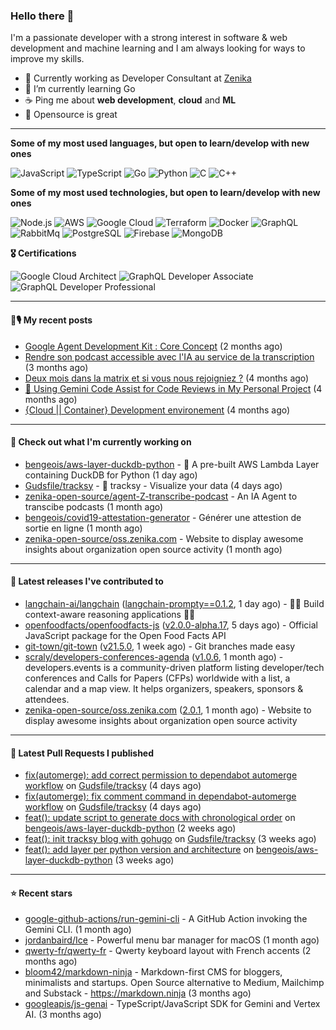 ### Hello there 👋

I'm a passionate developer with a strong interest in software & web development and machine learning and I am always looking for ways to improve my skills.

- 💼 Currently working as Developer Consultant at [Zenika](https://github.com/Zenika)
- 🌱 I’m currently learning Go
- ☕️ Ping me about **web development**, **cloud** and **ML**
- 💙 Opensource is great

<hr/>

**Some of my most used languages, but open to learn/develop with new ones**

![JavaScript](https://img.shields.io/badge/-JavaScript-000?&logo=JavaScript)
![TypeScript](https://img.shields.io/badge/-TypeScript-000?&logo=TypeScript)
![Go](https://img.shields.io/badge/-Go-000?&logo=Go)
![Python](https://img.shields.io/badge/-Python-000?&logo=Python)
![C](https://img.shields.io/badge/-C-000?&logo=C)
![C++](https://img.shields.io/badge/-C++-000?&logo=c%2b%2b&logoColor=00599C)

**Some of my most used technologies, but open to learn/develop with new ones**

![Node.js](https://img.shields.io/badge/-Node.js-000?&logo=node.js)
![AWS](https://img.shields.io/badge/-AWS-000?&logo=AmazonAWS)
![Google Cloud](https://img.shields.io/badge/-Google_Cloud-000?&logo=google-cloud)
![Terraform](https://img.shields.io/badge/-Terraform-000?&logo=Terraform)
![Docker](https://img.shields.io/badge/-Docker-000?&logo=Docker)
![GraphQL](https://img.shields.io/badge/-GrapqhQL-000?&logo=graphql)
![RabbitMq](https://img.shields.io/badge/-RabbitMq-000?&logo=RabbitMq)
![PostgreSQL](https://img.shields.io/badge/-PostgreSQL-000?&logo=PostgreSQL)
![Firebase](https://img.shields.io/badge/-Firebase-000?&logo=Firebase)
![MongoDB](https://img.shields.io/badge/-MongoDB-000?&logo=MongoDB)

**🎖️ Certifications**

![Google Cloud Architect](https://img.shields.io/badge/-Google_Cloud_Architect-000?&logo=google-cloud)
![GraphQL Developer Associate](https://img.shields.io/badge/-GrapqhQL_Developer_Associate-000?&logo=graphql)
![GraphQL Developer Professional](https://img.shields.io/badge/-GrapqhQL_Developer_Professional-000?&logo=graphql)

<hr/>

#### 📕🎙️ My recent posts

- [Google Agent Development Kit : Core Concept](https://bbourgeois.dev/blog/2025/03-adk-core-concept/) (2 months ago)
- [Rendre son podcast accessible avec l&#39;IA au service de la transcription](https://bbourgeois.dev/blog/2025/02-rendre-podcast-accessible/) (3 months ago)
- [Deux mois dans la matrix et si vous nous rejoigniez ?](https://bbourgeois.dev/talks/2025/matrix/) (4 months ago)
- [🤖 Using Gemini Code Assist for Code Reviews in My Personal Project](https://bbourgeois.dev/blog/2025/01-gemini-code-assist-github-code-review/) (4 months ago)
- [{Cloud || Container} Development environement](https://youtu.be/Tl9JplAAVB8) (4 months ago)

<hr/>

#### 👷 Check out what I'm currently working on

- [bengeois/aws-layer-duckdb-python](https://github.com/bengeois/aws-layer-duckdb-python) - 🦆 A pre-built AWS Lambda Layer containing DuckDB for Python (1 day ago)
- [Gudsfile/tracksy](https://github.com/Gudsfile/tracksy) - 👀 tracksy - Visualize your data (4 days ago)
- [zenika-open-source/agent-Z-transcribe-podcast](https://github.com/zenika-open-source/agent-Z-transcribe-podcast) - An IA Agent to transcibe podcasts (1 month ago)
- [bengeois/covid19-attestation-generator](https://github.com/bengeois/covid19-attestation-generator) - Générer une attestion de sortie en ligne (1 month ago)
- [zenika-open-source/oss.zenika.com](https://github.com/zenika-open-source/oss.zenika.com) - Website to display awesome insights about organization open source activity (1 month ago)

<hr/>

#### 🔭 Latest releases I've contributed to

- [langchain-ai/langchain](https://github.com/langchain-ai/langchain) ([langchain-prompty==0.1.2](https://github.com/langchain-ai/langchain/releases/tag/langchain-prompty%3D%3D0.1.2), 1 day ago) - 🦜🔗 Build context-aware reasoning applications 🦜🔗
- [openfoodfacts/openfoodfacts-js](https://github.com/openfoodfacts/openfoodfacts-js) ([v2.0.0-alpha.17](https://github.com/openfoodfacts/openfoodfacts-js/releases/tag/v2.0.0-alpha.17), 5 days ago) - Official JavaScript package for the Open Food Facts API
- [git-town/git-town](https://github.com/git-town/git-town) ([v21.5.0](https://github.com/git-town/git-town/releases/tag/v21.5.0), 1 week ago) - Git branches made easy
- [scraly/developers-conferences-agenda](https://github.com/scraly/developers-conferences-agenda) ([v1.0.6](https://github.com/scraly/developers-conferences-agenda/releases/tag/v1.0.6), 1 month ago) - developers.events is a community-driven platform listing developer/tech conferences and Calls for Papers (CFPs) worldwide with a list, a calendar and a map view. It helps organizers, speakers, sponsors &amp; attendees.
- [zenika-open-source/oss.zenika.com](https://github.com/zenika-open-source/oss.zenika.com) ([2.0.1](https://github.com/zenika-open-source/oss.zenika.com/releases/tag/2.0.1), 1 month ago) - Website to display awesome insights about organization open source activity

<hr/>

#### 🔨 Latest Pull Requests I published

- [fix(automerge): add correct permission to dependabot automerge workflow](https://github.com/Gudsfile/tracksy/pull/116) on [Gudsfile/tracksy](https://github.com/Gudsfile/tracksy) (4 days ago)
- [fix(automerge): fix comment command in dependabot-automerge workflow](https://github.com/Gudsfile/tracksy/pull/115) on [Gudsfile/tracksy](https://github.com/Gudsfile/tracksy) (4 days ago)
- [feat(): update script to generate docs with chronological order](https://github.com/bengeois/aws-layer-duckdb-python/pull/10) on [bengeois/aws-layer-duckdb-python](https://github.com/bengeois/aws-layer-duckdb-python) (2 weeks ago)
- [feat(): init tracksy blog with gohugo](https://github.com/Gudsfile/tracksy/pull/100) on [Gudsfile/tracksy](https://github.com/Gudsfile/tracksy) (3 weeks ago)
- [feat(): add layer per python version and architecture](https://github.com/bengeois/aws-layer-duckdb-python/pull/9) on [bengeois/aws-layer-duckdb-python](https://github.com/bengeois/aws-layer-duckdb-python) (3 weeks ago)

<hr/>

#### ⭐ Recent stars

- [google-github-actions/run-gemini-cli](https://github.com/google-github-actions/run-gemini-cli) - A GitHub Action invoking the Gemini CLI. (1 month ago)
- [jordanbaird/Ice](https://github.com/jordanbaird/Ice) - Powerful menu bar manager for macOS (1 month ago)
- [qwerty-fr/qwerty-fr](https://github.com/qwerty-fr/qwerty-fr) - Qwerty keyboard layout with French accents (2 months ago)
- [bloom42/markdown-ninja](https://github.com/bloom42/markdown-ninja) - Markdown-first CMS for bloggers, minimalists and startups. Open Source alternative to Medium, Mailchimp and Substack - https://markdown.ninja (3 months ago)
- [googleapis/js-genai](https://github.com/googleapis/js-genai) - TypeScript/JavaScript SDK for Gemini and Vertex AI. (3 months ago)